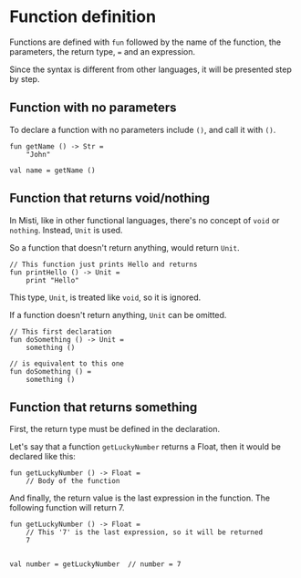 # Function definition

Functions are defined with `fun` followed by the name of the function,
the parameters, the return type, `=` and an expression.

Since the syntax is different from other languages, it will be
presented step by step.

## Function with no parameters

To declare a function with no parameters include `()`, and call it with `()`.

```misti
fun getName () -> Str =
    "John"

val name = getName ()
```

## Function that returns void/nothing

In Misti, like in other functional languages, there's no concept of `void` or `nothing`.
Instead, `Unit` is used.

So a function that doesn't return anything, would return `Unit`.

```misti
// This function just prints Hello and returns
fun printHello () -> Unit =
    print "Hello"
```

This type, `Unit`, is treated like `void`, so it is ignored.

If a function doesn't return anything, `Unit` can be omitted.

```misti
// This first declaration
fun doSomething () -> Unit =
    something ()

// is equivalent to this one
fun doSomething () =
    something ()
```

## Function that returns something

First, the return type must be defined in the declaration.

Let's say that a function `getLuckyNumber` returns a Float, then it
would be declared like this:

```misti
fun getLuckyNumber () -> Float =
    // Body of the function
```

And finally, the return value is the last expression in the function.
The following function will return 7.

```misti
fun getLuckyNumber () -> Float =
    // This '7' is the last expression, so it will be returned
    7


val number = getLuckyNumber  // number = 7
```




